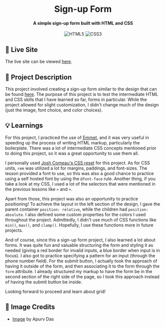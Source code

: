 <h1 align="center">
  Sign-up Form
  <h4 align="center">A simple sign-up form built with HTML and CSS</h4>
</h1>

<div align="center">

![HTML5](https://img.shields.io/badge/HTML5-%23E34F26.svg?style=flat&logo=html5&logoColor=white)
![CSS3](https://img.shields.io/badge/CSS3-%232965F1.svg?style=flat&logo=html5&logoColor=white)

</div>

## 🚀 Live Site

The live site can be viewed [here](https://sign-up-form-beta-eight.vercel.app/).

## 📝 Project Description

This project involved creating a sign-up form similar to the design that can be found [here](https://cdn.statically.io/gh/TheOdinProject/curriculum/afdbabfab03fbc34783c6b6f3920aba4a4d3b935/intermediate_html_css/forms/project_sign_up_form/imgs/sign-up-form.png). The purpose of this project is to test the intermediate HTML and CSS skills that I have learned so far, forms in particular. While the project allowed for slight customization, I didn't change much of the design (just the image, font choice, and color choices).

## 💡 Learnings

For this project, I practiced the use of [Emmet](https://emmet.io/), and it was very useful in speeding up the process of writing HTML markup, particularly the boilerplate. There was a lot of intermediate CSS concepts mentioned prior to doing this project, so it was a great opportunity to use them all.

I personally used [Josh Comeau's CSS reset](https://www.joshwcomeau.com/css/custom-css-reset/) for this project. As for CSS units, `rem` was utilized a lot for margins, paddings, and font-sizes. The lesson provided a font to use, so this was also a good chance to practice using a self hosted font by using the `@font-face` rule. Another thing, if you take a look at my CSS, I used a lot of the selectors that were mentioned in the previous lessons like `>` and `+`.

Apart from those, this project was also an opportunity to practice positioning! To achieve the layout in the left section of the design, I gave the parent container `position: relative`, while the children had `position: absolute`. I also defined some custom properties for the colors I used throughout the project. Admittedly, I didn't use much of CSS functions like `min()`, `max()`, and `clamp()`. Hopefully, I use these functions more in future projects.

And of course, since this a sign-up form project, I also learned a lot about forms. It was quite fun and valuable structuring the form and styling it as needed (giving a red border for invalid inputs, a blue border when input is in focus). I also got to practice specifying a pattern for an input (through the phone number field). For the submit button, I actually took the approach of having it outside of the form, and then associating it to the form through the `form` attribute. I already structured my markup to have the form be in the second section of the right side of the page, so I took this approach instead of having the submit button be inside.

Looking forward to proceed and learn about grid!

## 📸 Image Credits

- [Image](https://unsplash.com/photos/a-green-abstract-background-with-wavy-shapes-ciN8mnrlvFY) by Apurv Das
